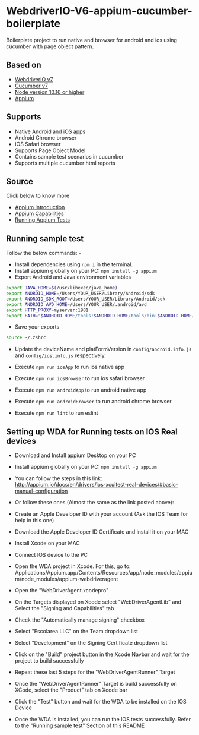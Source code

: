 # WebdriverIO-V6-appium-cucumber-boilerplate

Boilerplate project to run native and browser for android and ios using cucumber with page object pattern.

## Based on

- [WebdriverIO v7](https://webdriver.io/docs/gettingstarted)
- [Cucumber v7](https://cucumber.io/docs/cucumber/)
- [Node version 10.16 or higher](https://nodejs.org/es/)
- [Appium](https://appium.io/docs/en/about-appium/intro/)

## Supports
- Native Android and iOS apps
- Android Chrome browser 
- iOS Safari browser 
- Supports Page Object Model
- Contains sample test scenarios in cucumber
- Supports multiple cucumber html reports

## Source
Click below to know more 
- [Appium Introduction](http://appium.io/docs/en/about-appium/intro/)
- [Appium Capabilities](http://appium.io/docs/en/writing-running-appium/caps/)
- [Running Appium Tests](http://appium.io/docs/en/writing-running-appium/running-tests/)

## Running sample test
Follow the below commands: -

- Install dependencies using `npm i` in the terminal.
- Install appium globally on your PC: `npm install -g appium`
- Export Android and Java environment variables

```bash
export JAVA_HOME=$(/usr/libexec/java_home)
export ANDROID_HOME=/Users/YOUR_USER/Library/Android/sdk
export ANDROID_SDK_ROOT=/Users/YOUR_USER/Library/Android/sdk
export ANDROID_AVD_HOME=/Users/YOUR_USER/.android/avd
export HTTP_PROXY=myserver:1981
export PATH="$ANDROID_HOME/tools:$ANDROID_HOME/tools/bin:$ANDROID_HOME/platform-tools:$PATH"

```

- Save your exports

```bash
source ~/.zshrc
```

- Update the deviceName and platFormVersion in `config/android.info.js` and `config/ios.info.js` respectively.

- Execute `npm run iosApp` to run ios native app

- Execute `npm run iosBrowser` to run ios safari browser

- Execute `npm run androidApp` to run android native app

- Execute `npm run androidBrowser` to run android chrome browser

- Execute `npm run lint` to run eslint

## Setting up WDA for Running tests on IOS Real devices
- Download and Install appium Desktop on your PC

- Install appium globally on your PC: `npm install -g appium`

- You can follow the steps in this link: http://appium.io/docs/en/drivers/ios-xcuitest-real-devices/#basic-manual-configuration

- Or follow these ones (Almost the same as the link posted above):

- Create an Apple Developer ID with your account (Ask the IOS Team for help in this one)

- Download the Apple Developer ID Certificate and install it on your MAC

- Install Xcode on your MAC

- Connect IOS device to the PC

- Open the WDA project in Xcode. For this, go to: Applications/Appium.app/Contents/Resources/app/node_modules/appium/node_modules/appium-webdriveragent

- Open the "WebDriverAgent.xcodepro" 

- On the Targets displayed on Xcode select "WebDriverAgentLib" and Select the "Signing and Capabilities" tab

- Check the "Automatically manage signing" checkbox

- Select "Escolarea LLC" on the Team dropdown list

- Select "Development" on the Signing Certificate dropdown list

- Click on the "Build" project button in the Xcode Navbar and wait for the project to build successfully

- Repeat these last 5 steps for the "WebDriverAgentRunner" Target

- Once the "WebDriverAgentRunner" Target is build successfully on XCode, select the "Product" tab on Xcode bar

- Click the "Test" button and wait for the WDA to be installed on the IOS Device

- Once the WDA is installed, you can run the IOS tests successfully. Refer to the "Running sample test" Section of this README 
